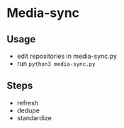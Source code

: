# Media-sync
## Usage
- edit repositories in media-sync.py
- run ``python3 media-sync.py`` 

## Steps
- refresh
- dedupe
- standardize

